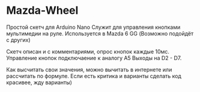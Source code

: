 # Mazda-Wheel

Простой скетч для Arduino Nano
Служит для управления кнопками мультимедии на руле.
Используется в Mazda 6 GG (Возможно подойдёт с других)

Скетч описан и с комментариями, опрос кнопок каждые 10мс.
Управление кнопок подключаение к аналогу А5
Выходы на D2 - D7.

Как высчитать свои значения, можно вычитать в интернете или рассчитать по формуле.
Если есть критика и варианты сделать код красивее, жду варианты)
